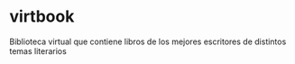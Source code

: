 # virtbook
Biblioteca virtual  que contiene libros de los mejores escritores  de distintos temas literarios
